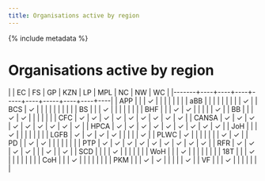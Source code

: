 ```yaml
---
title: Organisations active by region
---
```


{% include metadata %}

# Organisations active by region

|       | EC | FS | GP | KZN | LP | MPL | NC | NW | WC |
|-------+----+----+----+-----+----+-----+----+----+----|
| APP   |    |    | ✓  |     |    |     |    |    |    |
| aBB   |    |    |    |     |    |     |    |    | ✓  |
| BCS   | ✓  |    |    |     |    |     |    |    |    |
| BS    |    |    | ✓  |     |    |     |    |    |    |
| BHF   |    |    | ✓  | ✓   |    |     |    |    | ✓  |
| BB    |    |    | ✓  | ✓   |    |     |    |    |    |
| CFC   | ✓  | ✓  | ✓  | ✓   | ✓  | ✓   | ✓  | ✓  | ✓  |
| CANSA | ✓  | ✓  | ✓  | ✓   | ✓  | ✓   | ✓  | ✓  | ✓  |
| HPCA  | ✓  | ✓  | ✓  | ✓   | ✓  | ✓   | ✓  | ✓  | ✓  |
| JoH   |    |    | ✓  |     |    |     |    |    |    |
| LGFB  | ✓  | ✓  | ✓  | ✓   |    |     |    |    | ✓  |
| PLWC  | ✓  |    |    |     |    |     |    | ✓  | ✓  |
| PD    |    | ✓  | ✓  |     |    |     |    |    |    |
| PTP   | ✓  | ✓  | ✓  | ✓   | ✓  | ✓   | ✓  | ✓  | ✓  |
| RFR   | ✓  | ✓  | ✓  | ✓   |    |     | ✓  |    | ✓  |
| SCD   |    |    |    | ✓   |    |     |    |    |    |
| WoH   |    |    | ✓  |     |    |     |    |    |    |
| 18T   |    |    | ✓  |     |    |     |    |    |    |
| CoH   |    |    | ✓  |     |    |     |    |    |    |
| PKM   |    |    | ✓  | ✓   |    |     |    |    | ✓  |
| VF    |    |    | ✓  |     |    |     |    |    |    |
